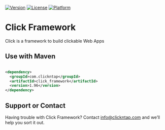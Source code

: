 [![Version](https://api.clickntap.com/1.96/Click%20Framework.svg)](https://search.maven.org/artifact/com.clickntap/click_framework/)
[![License](https://api.clickntap.com/MIT/License.svg)](https://search.maven.org/artifact/com.clickntap/click_framework/)
[![Platform](https://api.clickntap.com/Java/Platform.svg)](https://search.maven.org/artifact/com.clickntap/click_framework/)


# Click Framework

Click is a framework to build clickable Web Apps

## Use with Maven
```xml

<dependency>
  <groupId>com.clickntap</groupId>
  <artifactId>click_framework</artifactId>
  <version>1.96</version>
</dependency>

```

## Support or Contact
Having trouble with Click Framework? Contact info@clickntap.com and we’ll help you sort it out.
